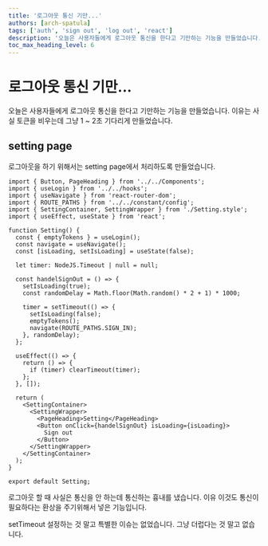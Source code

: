 ```yaml
---
title: '로그아웃 통신 기만...'
authors: [arch-spatula]
tags: ['auth', 'sign out', 'log out', 'react']
description: '오늘은 사용자들에게 로그아웃 통신을 한다고 기만하는 기능을 만들었습니다. 이유는 사실 토큰을 비우는데 그냥 1 ~ 2초 기다리게 만들었습니다.'
toc_max_heading_level: 6
---
```


# 로그아웃 통신 기만...

오늘은 사용자들에게 로그아웃 통신을 한다고 기만하는 기능을 만들었습니다. 이유는 사실 토큰을 비우는데 그냥 1 ~ 2초 기다리게 만들었습니다.

<!--truncate-->

## setting page

로그아웃을 하기 위해서는 setting page에서 처리하도록 만들었습니다.

```tsx
import { Button, PageHeading } from '../../Components';
import { useLogin } from '../../hooks';
import { useNavigate } from 'react-router-dom';
import { ROUTE_PATHS } from '../../constant/config';
import { SettingContainer, SettingWrapper } from './Setting.style';
import { useEffect, useState } from 'react';

function Setting() {
  const { emptyTokens } = useLogin();
  const navigate = useNavigate();
  const [isLoading, setIsLoading] = useState(false);

  let timer: NodeJS.Timeout | null = null;

  const handelSignOut = () => {
    setIsLoading(true);
    const randomDelay = Math.floor(Math.random() * 2 + 1) * 1000;

    timer = setTimeout(() => {
      setIsLoading(false);
      emptyTokens();
      navigate(ROUTE_PATHS.SIGN_IN);
    }, randomDelay);
  };

  useEffect(() => {
    return () => {
      if (timer) clearTimeout(timer);
    };
  }, []);

  return (
    <SettingContainer>
      <SettingWrapper>
        <PageHeading>Setting</PageHeading>
        <Button onClick={handelSignOut} isLoading={isLoading}>
          Sign out
        </Button>
      </SettingWrapper>
    </SettingContainer>
  );
}

export default Setting;
```

로그아웃 할 때 사실은 통신을 안 하는데 통신하는 흉내를 냈습니다. 이유 이것도 통신이 필요하다는 환상을 주기위해서 넣은 기능입니다.

setTimeout 설정하는 것 말고 특별한 이슈는 없었습니다. 그냥 더럽다는 것 말고 없습니다.

<!--
## object freeze

`Object.freeze()`, `Object.seal()`, `Object.preventExtensions()`

객체 변형을 방지하려고 했는데 위 3가지 정적 객체 메서드가 존재했습니다.

https://stackoverflow.com/questions/21402108/difference-between-freeze-and-seal

가장 엄격한 것이 `Object.freeze()`입니다. -->
